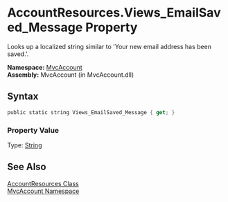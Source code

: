 AccountResources.Views_EmailSaved_Message Property
==================================================
Looks up a localized string similar to 'Your new email address has been saved.'.

**Namespace:** [MvcAccount][1]  
**Assembly:** MvcAccount (in MvcAccount.dll)

Syntax
------

```csharp
public static string Views_EmailSaved_Message { get; }
```

### Property Value
Type: [String][2]

See Also
--------
[AccountResources Class][3]  
[MvcAccount Namespace][1]  

[1]: ../README.md
[2]: http://msdn2.microsoft.com/en-us/library/s1wwdcbf
[3]: README.md
